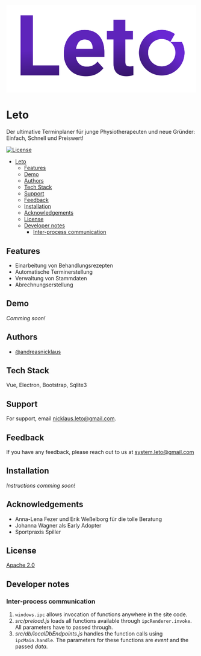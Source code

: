 
![Logo](./app/src/assets/Leto%20-%20Text.svg)


# Leto

Der ultimative Terminplaner für junge Physiotherapeuten und neue Gründer: Einfach, Schnell und Preiswert!


[![License](https://img.shields.io/badge/License-Apache_2.0-blue.svg)](https://opensource.org/licenses/Apache-2.0)

- [Leto](#leto)
  - [Features](#features)
  - [Demo](#demo)
  - [Authors](#authors)
  - [Tech Stack](#tech-stack)
  - [Support](#support)
  - [Feedback](#feedback)
  - [Installation](#installation)
  - [Acknowledgements](#acknowledgements)
  - [License](#license)
  - [Developer notes](#developer-notes)
    - [Inter-process communication](#inter-process-communication)

## Features

- Einarbeitung von Behandlungsrezepten
- Automatische Terminerstellung
- Verwaltung von Stammdaten
- Abrechnungserstellung

## Demo

*Comming soon!*


## Authors

- [@andreasnicklaus](https://www.github.com/andreasnicklaus)


## Tech Stack

Vue, Electron, Bootstrap, Sqlite3



## Support

For support, email nicklaus.leto@gmail.com.


## Feedback

If you have any feedback, please reach out to us at system.leto@gmail.com


## Installation

*Instructions comming soon!*
## Acknowledgements

 - Anna-Lena Fezer und Erik Weßelborg für die tolle Beratung
 - Johanna Wagner als Early Adopter
 - Sportpraxis Spiller

## License

[Apache 2.0](https://opensource.org/licenses/Apache-2.0)



## Developer notes

### Inter-process communication

1. `windows.ipc` allows invocation of functions anywhere in the site code.
2. *src/preload.js* loads all functions available through `ipcRenderer.invoke`. All parameters have to passed through.
3. *src/db/localDbEndpoints.js* handles the function calls using `ipcMain.handle`. The parameters for these functions are *event* and the passed *data*.